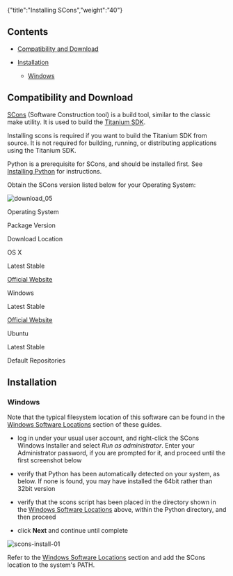 {"title":"Installing SCons","weight":"40"} 

## Contents

*   [Compatibility and Download](#CompatibilityandDownload)
    
*   [Installation](#Installation)
    
    *   [Windows](#Windows)
        

## Compatibility and Download

[SCons](http://en.wikipedia.org/wiki/SCons) (Software Construction tool) is a build tool, similar to the classic make utility. It is used to build the [Titanium SDK](https://github.com/appcelerator/titanium_mobile).

Installing scons is required if you want to build the Titanium SDK from source. It is not required for building, running, or distributing applications using the Titanium SDK.

Python is a prerequisite for SCons, and should be installed first. See [Installing Python](/docs/appc/Titanium_SDK/Titanium_SDK_Getting_Started/Installation_and_Configuration/Installing_Titanium_Advanced_Tools/Installing_Python/) for instructions.

Obtain the SCons version listed below for your Operating System:

![download_05](/Images/appc/download/attachments/29004836/download_05.png)

Operating System

Package Version

Download Location

OS X

Latest Stable

[Official Website](http://scons.org/pages/download.html)

Windows

Latest Stable

[Official Website](http://scons.org/pages/download.html)

Ubuntu

Latest Stable

Default Repositories

## Installation

### Windows

Note that the typical filesystem location of this software can be found in the [Windows Software Locations](/docs/appc/Titanium_SDK/Titanium_SDK_Getting_Started/Installation_and_Configuration/Software_Locations_and_Environment_Variables/#WindowsSoftwareLocations) section of these guides.

*   log in under your usual user account, and right-click the SCons Windows Installer and select _Run as administrator_. Enter your Administrator password, if you are prompted for it, and proceed until the first screenshot below
    
*   verify that Python has been automatically detected on your system, as below. If none is found, you may have installed the 64bit rather than 32bit version
    
*   verify that the scons script has been placed in the directory shown in the [Windows Software Locations](/docs/appc/Titanium_SDK/Titanium_SDK_Getting_Started/Installation_and_Configuration/Software_Locations_and_Environment_Variables/#WindowsSoftwareLocations) above, within the Python directory, and then proceed
    
*   click **Next** and continue until complete
    

![scons-install-01](/Images/appc/download/attachments/29004846/scons-install-01.png)

Refer to the [Windows Software Locations](/docs/appc/Titanium_SDK/Titanium_SDK_Getting_Started/Installation_and_Configuration/Software_Locations_and_Environment_Variables/#WindowsSoftwareLocations) section and add the SCons location to the system's PATH.